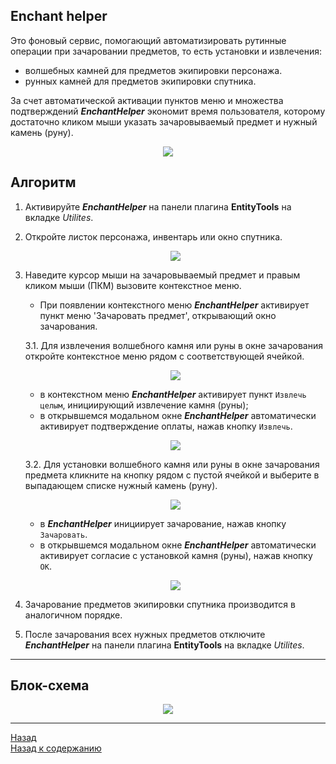 ## **Enchant helper**

Это фоновый сервис, помогающий автоматизировать рутинные операции при  зачаровании предметов, то есть установки и извлечения:
- волшебных камней для предметов экипировки персонажа.
- рунных камней для предметов экипировки спутника.

За счет автоматической активации пунктов меню и множества подтверждений ***EnchantHelper*** экономит время пользователя, которому достаточно кликом мыши указать зачаровываемый предмет и нужный камень (руну).


<p align="center"><img src="img/Panel-Main-EnchantHelper.png"></p>

## **Алгоритм**

1. Активируйте ***EnchantHelper*** на панели плагина **EntityTools** на вкладке *Utilites*.
2. Откройте листок персонажа, инвентарь или окно спутника.
   <p align="center"><img src="img/EnchantHelper/Player.png"></p>  
3. Наведите курсор мыши на зачаровываемый предмет и правым кликом мыши (ПКМ) вызовите контекстное меню.
    - При появлении контекстного меню ***EnchantHelper*** активирует пункт меню 'Зачаровать предмет', открывающий окно зачарования.  

    3.1. Для извлечения волшебного камня или руны в окне зачарования откройте контекстное меню рядом с соответствующей ячейкой.  
    <p align="center"><img src="img/EnchantHelper/EnchantDialog-Remove.png"></p>  

    - в контекстном меню ***EnchantHelper*** активирует пункт ``Извлечь целым``, инициирующий извлечение камня (руны);
    - в открывшемся модальном окне ***EnchantHelper*** автоматически активирует подтверждение оплаты, нажав кнопку ``Извлечь``.  
    <p align="center"><img src="img/EnchantHelper/EnchantDialog-Remove-Confirmation.png"></p>  

    3.2. Для установки волшебного камня или руны в окне зачарования предмета кликните на кнопку рядом с пустой ячейкой и выберите в выпадающем списке нужный камень (руну).  
    <p align="center"><img src="img/EnchantHelper/EnchantDialog-Insert.png"></p>  

    - в ***EnchantHelper*** инициирует зачарование, нажав кнопку ``Зачаровать``.
    - в открывшемся модальном окне ***EnchantHelper*** автоматически активирует согласие с установкой камня (руны), нажав кнопку ``OK``.
    <p align="center"><img src="img/EnchantHelper/EnchantDialog-Insert-Confirmation.png"></p>  

4. Зачарование предметов экипировки спутника производится в аналогичном порядке.
5. После зачарования всех нужных предметов отключите ***EnchantHelper*** на панели плагина **EntityTools** на вкладке *Utilites*.

---

## **Блок-схема**

<p align="center"><img src="diagrams/EnchantHelper-RU.png"></p>

---

<a href="javascript:history.back()">Назад</a>  
[Назад к содержанию](../index.md)